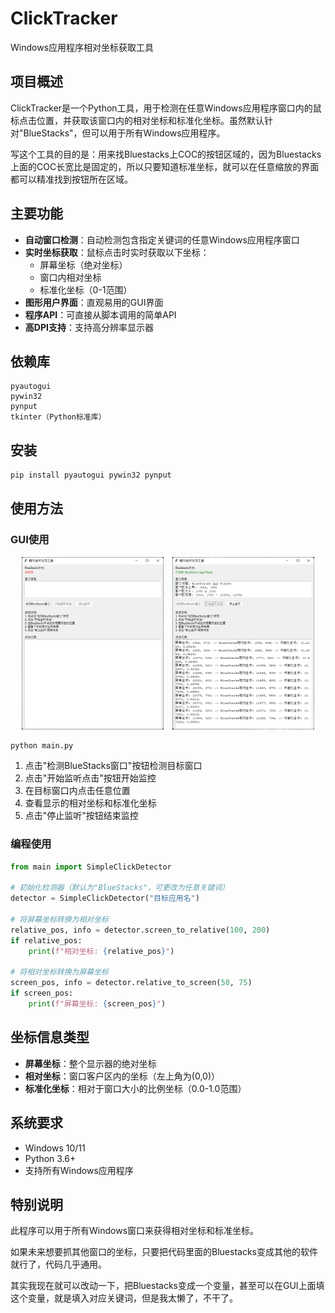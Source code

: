 # ClickTracker

Windows应用程序相对坐标获取工具

## 项目概述

ClickTracker是一个Python工具，用于检测在任意Windows应用程序窗口内的鼠标点击位置，并获取该窗口内的相对坐标和标准化坐标。虽然默认针对"BlueStacks"，但可以用于所有Windows应用程序。

写这个工具的目的是：用来找Bluestacks上COC的按钮区域的，因为Bluestacks上面的COC长宽比是固定的，所以只要知道标准坐标，就可以在任意缩放的界面都可以精准找到按钮所在区域。

## 主要功能

- **自动窗口检测**：自动检测包含指定关键词的任意Windows应用程序窗口
- **实时坐标获取**：鼠标点击时实时获取以下坐标：
  - 屏幕坐标（绝对坐标）
  - 窗口内相对坐标
  - 标准化坐标（0-1范围）
- **图形用户界面**：直观易用的GUI界面
- **程序API**：可直接从脚本调用的简单API
- **高DPI支持**：支持高分辨率显示器

## 依赖库

```
pyautogui
pywin32
pynput
tkinter（Python标准库）
```

## 安装

```bash
pip install pyautogui pywin32 pynput
```

## 使用方法

### GUI使用

<p align="center">
  <img src="./assets/刚启动完的画面.png" width="45%" style="display:inline-block; margin-right: 10px;" />
  <img src="./assets/运行中的画面.png" width="45%" style="display:inline-block;" />
</p>

```bash
python main.py
```

1. 点击"检测BlueStacks窗口"按钮检测目标窗口
2. 点击"开始监听点击"按钮开始监控
3. 在目标窗口内点击任意位置
4. 查看显示的相对坐标和标准化坐标
5. 点击"停止监听"按钮结束监控

### 编程使用

```python
from main import SimpleClickDetector

# 初始化检测器（默认为"BlueStacks"，可更改为任意关键词）
detector = SimpleClickDetector("目标应用名")

# 将屏幕坐标转换为相对坐标
relative_pos, info = detector.screen_to_relative(100, 200)
if relative_pos:
    print(f"相对坐标: {relative_pos}")

# 将相对坐标转换为屏幕坐标
screen_pos, info = detector.relative_to_screen(50, 75)
if screen_pos:
    print(f"屏幕坐标: {screen_pos}")
```

## 坐标信息类型

- **屏幕坐标**：整个显示器的绝对坐标
- **相对坐标**：窗口客户区内的坐标（左上角为(0,0)）
- **标准化坐标**：相对于窗口大小的比例坐标（0.0-1.0范围）

## 系统要求

- Windows 10/11
- Python 3.6+
- 支持所有Windows应用程序

## 特别说明

此程序可以用于所有Windows窗口来获得相对坐标和标准坐标。

如果未来想要抓其他窗口的坐标，只要把代码里面的Bluestacks变成其他的软件就行了，代码几乎通用。

其实我现在就可以改动一下，把Bluestacks变成一个变量，甚至可以在GUI上面填这个变量，就是填入对应关键词，但是我太懒了，不干了。
